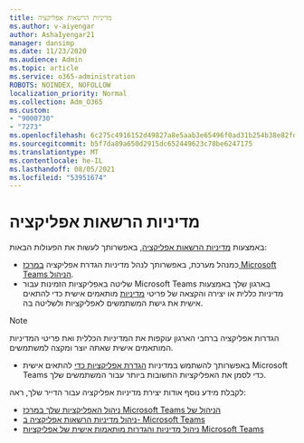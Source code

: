 ```yaml
---
title: מדיניות הרשאות אפליקציה
ms.author: v-aiyengar
author: AshaIyengar21
manager: dansimp
ms.date: 11/23/2020
ms.audience: Admin
ms.topic: article
ms.service: o365-administration
ROBOTS: NOINDEX, NOFOLLOW
localization_priority: Normal
ms.collection: Adm_O365
ms.custom:
- "9000730"
- "7273"
ms.openlocfilehash: 6c275c4916152d49827a8e5aab3e65496f0ad31b254b38e82fdd1ad29554f7d2
ms.sourcegitcommit: b5f7da89a650d2915dc652449623c78be6247175
ms.translationtype: MT
ms.contentlocale: he-IL
ms.lasthandoff: 08/05/2021
ms.locfileid: "53951674"
---
```

# <a name="app-permission-policies"></a>מדיניות הרשאות אפליקציה

באמצעות [מדיניות הרשאות אפליקציה](https://docs.microsoft.com/microsoftteams/teams-app-permission-policies), באפשרותך לעשות את הפעולות הבאות:
- כמנהל מערכת, באפשרותך לנהל מדיניות הגדרת אפליקציה [במרכז Microsoft Teams הניהול](https://admin.teams.microsoft.com/policies/app-permission).
- שליטה באפליקציות הזמינות עבור Microsoft Teams בארגון שלך באמצעות מדיניות כללית או יצירה והקצאה של פריטי [מדיניות](https://docs.microsoft.com/microsoftteams/teams-app-permission-policies#create-a-custom-app-permission-policy) מותאמים אישית כדי להתאים אישית את גישת המשתמשים לאפליקציות ולשליטה בה. 
> [!NOTE]
> הגדרות אפליקציה ברחבי הארגון עוקפות את המדיניות הכללית ואת פריטי המדיניות המותאמים אישית שאתה יוצר ומקצה למשתמשים.
- באפשרותך להשתמש במדיניות [הגדרת אפליקציות כדי](https://docs.microsoft.com/microsoftteams/teams-app-setup-policies) להתאים אישית Microsoft Teams כדי לסמן את האפליקציות החשובות ביותר עבור המשתמשים שלך. 


לקבלת מידע נוסף אודות יצירת מדיניות אפליקציה עבור הדייר שלך, ראה:
- [ניהול האפליקציות שלך במרכז Microsoft Teams הניהול של](https://docs.microsoft.com/MicrosoftTeams/manage-apps)
- [ניהול מדיניות הרשאות אפליקציה ב- Microsoft Teams](https://docs.microsoft.com/microsoftteams/teams-app-permission-policies)
- [ניהול מדיניות והגדרות מותאמות אישית של אפליקציות Microsoft Teams](https://docs.microsoft.com/MicrosoftTeams/teams-custom-app-policies-and-settings)
